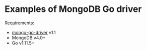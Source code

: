 # Examples of MongoDB Go driver

Requirements:
 * [mongo-go-driver](https://godoc.org/go.mongodb.org/mongo-driver/mongo) v1.1
 * MongoDB v4.0+ 
 * Go v1.11.5+
 
